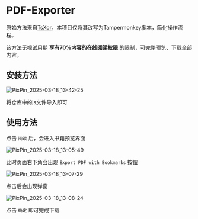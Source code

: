 # PDF-Exporter
原始方法来自[TsXor](https://github.com/KmBase/ScienceReading/issues/4#issuecomment-2668969664)，本项目仅将其改写为Tampermonkey脚本，简化操作流程。

该方法无视试用期 **享有70%内容的在线阅读权限** 的限制，可完整预览、下载全部内容。
## 安装方法
![PixPin_2025-03-18_13-42-25](https://github.com/user-attachments/assets/9c16c125-b5ad-4307-9917-a7511861f9b1)

将仓库中的js文件导入即可

## 使用方法
点击 `阅读` 后，会进入书籍预览界面

![PixPin_2025-03-18_13-05-49](https://github.com/user-attachments/assets/953f821f-37a2-4854-889b-57661674110d)

此时页面右下角会出现 `Export PDF with Bookmarks` 按钮

![PixPin_2025-03-18_13-07-29](https://github.com/user-attachments/assets/c521f131-5807-477b-b9f9-ed01e41984c6)

点击后会出现弹窗

![PixPin_2025-03-18_13-08-24](https://github.com/user-attachments/assets/3dbb297e-1e3a-4659-ba42-5ab84a16a773)

点击 `确定` 即可完成下载
